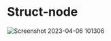 # Struct-node
![Screenshot 2023-04-06 101306](https://user-images.githubusercontent.com/124857711/230285706-200805c2-e631-48b5-902f-c0cf47a466d9.png)
